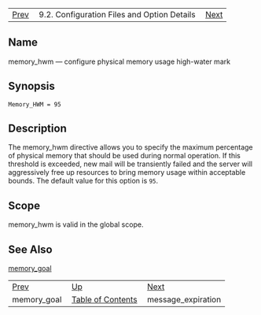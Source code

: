 |     |     |     |
| --- | --- | --- |
| [Prev](conf.ref.memory_goal)  | 9.2. Configuration Files and Option Details |  [Next](conf.ref.message_expiration.php) |

<a name="conf.ref.memory_hwm"></a>
## Name

memory_hwm — configure physical memory usage high-water mark

## Synopsis

`Memory_HWM = 95`

<a name="idp10370992"></a>
## Description

The memory_hwm directive allows you to specify the maximum percentage of physical memory that should be used during normal operation. If this threshold is exceeded, new mail will be transiently failed and the server will aggressively free up resources to bring memory usage within acceptable bounds. The default value for this option is `95`.

<a name="idp10374208"></a>
## Scope

memory_hwm is valid in the global scope.

<a name="idp10375808"></a>
## See Also

[memory_goal](conf.ref.memory_goal "memory_goal")

|     |     |     |
| --- | --- | --- |
| [Prev](conf.ref.memory_goal)  | [Up](conf.ref.files.php) |  [Next](conf.ref.message_expiration.php) |
| memory_goal  | [Table of Contents](index) |  message_expiration |
